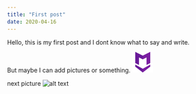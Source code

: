 ```yaml
---
title: "First post"
date: 2020-04-16
---
```


Hello, this is my first post and I dont know what to say and write.

But maybe I can add pictures or something.
![alt text](https://github.com/adam-p/markdown-here/raw/master/src/common/images/icon48.png "Logo Title Text 1")


next picture
![alt text](http://hdwpro.com/wp-content/uploads/2017/01/3D-Cool-Image.jpg "TiTlE")
